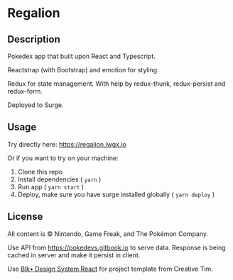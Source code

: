 # Regalion

## Description

Pokedex app that built upon React and Typescript.

Reactstrap (with Bootstrap) and emotion for styling.

Redux for state management. With help by redux-thunk, redux-persist and redux-form.

Deployed to Surge.

## Usage

Try directly here: https://regalion.iwgx.io

Or if you want to try on your machine:

1. Clone this repo
2. Install dependencies ( `yarn` )
3. Run app ( `yarn start` )
4. Deploy, make sure you have surge installed globally ( `yarn deploy` )

## License

All content is © Nintendo, Game Freak, and The Pokémon Company.

Use API from https://pokedevs.gitbook.io to serve data. Response is being cached in server and make it persist in client.

Use [Blk• Design System React](https://github.com/creativetimofficial/blk-design-system-react) for project template from Creative Tim.
